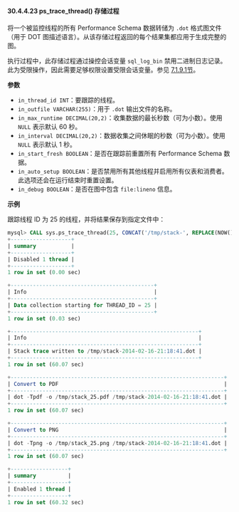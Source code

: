 #### 30.4.4.23 ps_trace_thread() 存储过程

将一个被监控线程的所有 Performance Schema 数据转储为 `.dot` 格式图文件（用于 DOT 图描述语言）。从该存储过程返回的每个结果集都应用于生成完整的图。

执行过程中，此存储过程通过操控会话变量 `sql_log_bin` 禁用二进制日志记录。此为受限操作，因此需要足够权限设置受限会话变量。参见 [7.1.9.1节](#)。

**参数**

- `in_thread_id INT`：要跟踪的线程。
- `in_outfile VARCHAR(255)`：用于 `.dot` 输出文件的名称。
- `in_max_runtime DECIMAL(20,2)`：收集数据的最长秒数（可为小数）。使用 `NULL` 表示默认 60 秒。
- `in_interval DECIMAL(20,2)`：数据收集之间休眠的秒数（可为小数）。使用 `NULL` 表示默认 1 秒。
- `in_start_fresh BOOLEAN`：是否在跟踪前重置所有 Performance Schema 数据。
- `in_auto_setup BOOLEAN`：是否禁用所有其他线程并启用所有仪表和消费者。此选项还会在运行结束时重置设置。
- `in_debug BOOLEAN`：是否在图中包含 `file:lineno` 信息。

**示例**

跟踪线程 ID 为 25 的线程，并将结果保存到指定文件中：

```sql
mysql> CALL sys.ps_trace_thread(25, CONCAT('/tmp/stack-', REPLACE(NOW(), ' ', '-'), '.dot'), NULL, NULL, TRUE, TRUE, TRUE);
+-------------------+
| summary           |
+-------------------+
| Disabled 1 thread |
+-------------------+
1 row in set (0.00 sec)

+---------------------------------------------+
| Info                                        |
+---------------------------------------------+
| Data collection starting for THREAD_ID = 25 |
+---------------------------------------------+
1 row in set (0.03 sec)

+-----------------------------------------------------------+
| Info                                                      |
+-----------------------------------------------------------+
| Stack trace written to /tmp/stack-2014-02-16-21:18:41.dot |
+-----------------------------------------------------------+
1 row in set (60.07 sec)

+-------------------------------------------------------------------+
| Convert to PDF                                                    |
+-------------------------------------------------------------------+
| dot -Tpdf -o /tmp/stack_25.pdf /tmp/stack-2014-02-16-21:18:41.dot |
+-------------------------------------------------------------------+
1 row in set (60.07 sec)

+-------------------------------------------------------------------+
| Convert to PNG                                                    |
+-------------------------------------------------------------------+
| dot -Tpng -o /tmp/stack_25.png /tmp/stack-2014-02-16-21:18:41.dot |
+-------------------------------------------------------------------+
1 row in set (60.07 sec)

+------------------+
| summary          |
+------------------+
| Enabled 1 thread |
+------------------+
1 row in set (60.32 sec)
```